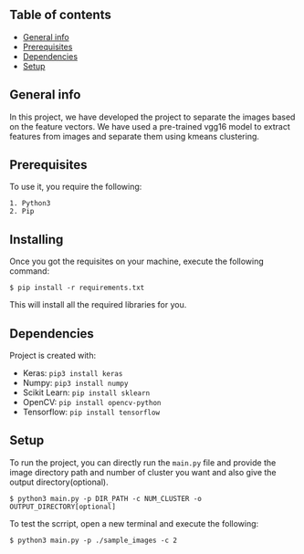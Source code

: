 
## Table of contents
* [General info](#general-info)
* [Prerequisites](#prerequisites)
* [Dependencies](#dependencies)
* [Setup](#setup)

## General info
In this project, we have developed the project to separate the images based on the feature vectors. We have used a pre-trained vgg16 model to extract features from images and separate them using kmeans clustering.


## Prerequisites
To use it, you require the following:

```
1. Python3
2. Pip
```

## Installing
Once you got the requisites on your machine, execute the following command:

```
$ pip install -r requirements.txt
```
This will install all the required libraries for you.
	
## Dependencies
Project is created with:
* Keras: ```pip3 install keras```
* Numpy: ```pip3 install numpy```
* Scikit Learn: ```pip install sklearn```
* OpenCV: ```pip install opencv-python```
* Tensorflow: ```pip install tensorflow```

	
## Setup
To run the project, you can directly run the ```main.py``` file and provide the image directory path and number of cluster you want and also give the output directory(optional).

```$ python3 main.py -p DIR_PATH -c NUM_CLUSTER -o OUTPUT_DIRECTORY[optional]```

To test the scrript, open a new terminal and execute the following:

```$ python3 main.py -p ./sample_images -c 2```